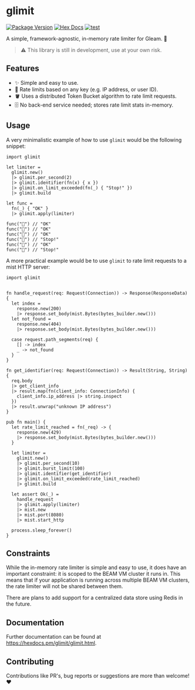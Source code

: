 # glimit

[![Package Version](https://img.shields.io/hexpm/v/glimit)](https://hex.pm/packages/glimit)
[![Hex Docs](https://img.shields.io/badge/hex-docs-ffaff3)](https://hexdocs.pm/glimit/)
[![test](https://github.com/nootr/glimit/actions/workflows/test.yml/badge.svg)](https://github.com/nootr/glimit/actions/workflows/test.yml)

A simple, framework-agnostic, in-memory rate limiter for Gleam. 💫

> ⚠️  This library is still in development, use at your own risk.


## Features

* ✨ Simple and easy to use.
* 📏 Rate limits based on any key (e.g. IP address, or user ID).
* 🪣 Uses a distributed Token Bucket algorithm to rate limit requests.
* 🗄️ No back-end service needed; stores rate limit stats in-memory.


## Usage

A very minimalistic example of how to use `glimit` would be the following snippet:

```gleam
import glimit

let limiter =
  glimit.new()
  |> glimit.per_second(2)
  |> glimit.identifier(fn(x) { x })
  |> glimit.on_limit_exceeded(fn(_) { "Stop!" })
  |> glimit.build

let func =
  fn(_) { "OK" }
  |> glimit.apply(limiter)

func("🚀") // "OK"
func("💫") // "OK"
func("💫") // "OK"
func("💫") // "Stop!"
func("🚀") // "OK"
func("🚀") // "Stop!"
```

A more practical example would be to use `glimit` to rate limit requests to a mist HTTP server:

```gleam
import glimit


fn handle_request(req: Request(Connection)) -> Response(ResponseData) {
  let index =
    response.new(200)
    |> response.set_body(mist.Bytes(bytes_builder.new()))
  let not_found =
    response.new(404)
    |> response.set_body(mist.Bytes(bytes_builder.new()))

  case request.path_segments(req) {
    [] -> index
    _ -> not_found
  }
}

fn get_identifier(req: Request(Connection)) -> Result(String, String) {
  req.body
  |> get_client_info
  |> result.map(fn(client_info: ConnectionInfo) {
    client_info.ip_address |> string.inspect
  })
  |> result.unwrap("unknown IP address")
}

pub fn main() {
  let rate_limit_reached = fn(_req) -> {
    response.new(429)
    |> response.set_body(mist.Bytes(bytes_builder.new()))
  }

  let limiter =
    glimit.new()
    |> glimit.per_second(10)
    |> glimit.burst_limit(100)
    |> glimit.identifier(get_identifier)
    |> glimit.on_limit_exceeded(rate_limit_reached)
    |> glimit.build

  let assert Ok(_) =
    handle_request
    |> glimit.apply(limiter)
    |> mist.new
    |> mist.port(8080)
    |> mist.start_http

  process.sleep_forever()
}
```


## Constraints

While the in-memory rate limiter is simple and easy to use, it does have an important constraint: it is scoped to the BEAM VM cluster it runs in. This means that if your application is running across multiple BEAM VM clusters, the rate limiter will not be shared between them.

There are plans to add support for a centralized data store using Redis in the future.


## Documentation

Further documentation can be found at <https://hexdocs.pm/glimit/glimit.html>.


## Contributing

Contributions like PR's, bug reports or suggestions are more than welcome! ♥️
